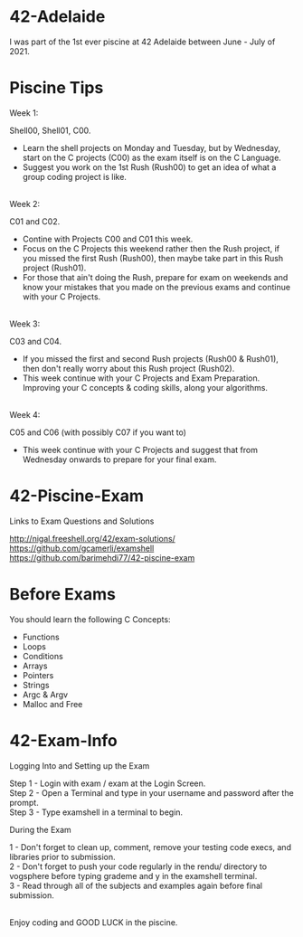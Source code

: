 # 42-Adelaide
I was part of the 1st ever piscine at 42 Adelaide between June - July of 2021. </br>

# Piscine Tips
Week 1:

Shell00, Shell01, C00. </br>

- Learn the shell projects on Monday and Tuesday, but by Wednesday, start on the C projects (C00) as the exam itself is on the C Language.</br>
- Suggest you work on the 1st Rush (Rush00) to get an idea of what a group coding project is like. 

</br>
Week 2:

C01 and C02. </br>

- Contine with Projects C00 and C01 this week. </br>
- Focus on the C Projects this weekend rather then the Rush project, if you missed the first Rush (Rush00), then maybe take part in this Rush project (Rush01). </br> 
- For those that ain't doing the Rush, prepare for exam on weekends and know your mistakes that you made on the previous exams and continue with your C Projects. 

</br>
Week 3: 

C03 and C04. </br>

- If you missed the first and second Rush projects (Rush00 & Rush01), then don't really worry about this Rush project (Rush02). </br>
- This week continue with your C Projects and Exam Preparation. Improving your C concepts & coding skills, along your algorithms.

</br>
Week 4: 

C05 and C06 (with possibly C07 if you want to)

- This week continue with your C Projects and suggest that from Wednesday onwards to prepare for your final exam.

# 42-Piscine-Exam
Links to Exam Questions and Solutions

http://nigal.freeshell.org/42/exam-solutions/ </br>
https://github.com/gcamerli/examshell </br>
https://github.com/barimehdi77/42-piscine-exam

# Before Exams

You should learn the following C Concepts:
- Functions 
- Loops 
- Conditions 
- Arrays 
- Pointers
- Strings
- Argc & Argv 
- Malloc and Free

# 42-Exam-Info

Logging Into and Setting up the Exam </br>

Step 1 - Login with exam / exam at the Login Screen. </br>
Step 2 - Open a Terminal and type in your username and password after the prompt. </br>
Step 3 - Type examshell in a terminal to begin.

During the Exam </br>

1 - Don't forget to clean up, comment, remove your testing code execs, and libraries prior to submission. </br>
2 - Don't forget to push your code regularly in the rendu/ directory to vogsphere before typing grademe and y in the examshell terminal. </br>
3 - Read through all of the subjects and examples again before final submission.

</br>
Enjoy coding and GOOD LUCK in the piscine.
